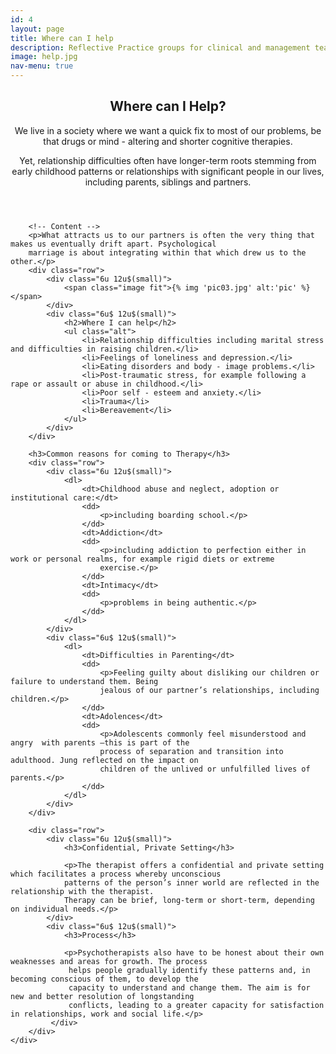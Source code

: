 ```yaml
---
id: 4
layout: page
title: Where can I help
description: Reflective Practice groups for clinical and management teams in NHS, charity and business settings as well as offering psychotherapy services to private clients in confidential and private settings.
image: help.jpg
nav-menu: true
---
```


<!-- Main -->
<div id="main" class="alt">

<!-- One -->
<section id="one">
	<div class="inner">
		<header class="major">
			<h1>Where can I Help?</h1>
			<p>We live in a society where we want a quick fix to most of our problems, be that drugs or mind - altering
			and shorter cognitive therapies.</p>
			<p>Yet, relationship difficulties often have longer-term roots stemming from early childhood patterns or
			relationships with significant people in our lives, including parents, siblings and partners.</p>
		</header>

        <!-- Content -->
        <p>What attracts us to our partners is often the very thing that makes us eventually drift apart. Psychological
        marriage is about integrating within that which drew us to the other.</p>
        <div class="row">
            <div class="6u 12u$(small)">
                <span class="image fit">{% img 'pic03.jpg' alt:'pic' %}</span>
            </div>
            <div class="6u$ 12u$(small)">
                <h2>Where I can help</h2>
                <ul class="alt">
                    <li>Relationship difficulties including marital stress and difficulties in raising children.</li>
                    <li>Feelings of loneliness and depression.</li>
                    <li>Eating disorders and body - image problems.</li>
                    <li>Post-traumatic stress, for example following a rape or assault or abuse in childhood.</li>
                    <li>Poor self - esteem and anxiety.</li>
                    <li>Trauma</li>
                    <li>Bereavement</li>
                </ul>
            </div>
        </div>

        <h3>Common reasons for coming to Therapy</h3>
        <div class="row">
            <div class="6u 12u$(small)">
                <dl>
                    <dt>Childhood abuse and neglect, adoption or institutional care:</dt>
                    <dd>
                        <p>including boarding school.</p>
                    </dd>
                    <dt>Addiction</dt>
                    <dd>
                        <p>including addiction to perfection either in work or personal realms, for example rigid diets or extreme
                        exercise.</p>
                    </dd>
                    <dt>Intimacy</dt>
                    <dd>
                        <p>problems in being authentic.</p>
                    </dd>
                </dl>
            </div>
            <div class="6u$ 12u$(small)">
                <dl>
                    <dt>Difficulties in Parenting</dt>
                    <dd>
                        <p>Feeling guilty about disliking our children or failure to understand them. Being
                        jealous of our partner’s relationships, including children.</p>
                    </dd>
                    <dt>Adolences</dt>
                    <dd>
                        <p>Adolescents commonly feel misunderstood and angry  with parents –this is part of the
                        process of separation and transition into adulthood. Jung reflected on the impact on
                        children of the unlived or unfulfilled lives of parents.</p>
                    </dd>
                </dl>
            </div>
        </div>

        <div class="row">
            <div class="6u 12u$(small)">
                <h3>Confidential, Private Setting</h3>

                <p>The therapist offers a confidential and private setting which facilitates a process whereby unconscious
                patterns of the person’s inner world are reflected in the relationship with the therapist.
                Therapy can be brief, long-term or short-term, depending on individual needs.</p>
            </div>
            <div class="6u$ 12u$(small)">
                <h3>Process</h3>

                <p>Psychotherapists also have to be honest about their own weaknesses and areas for growth. The process
                 helps people gradually identify these patterns and, in becoming conscious of them, to develop the
                 capacity to understand and change them. The aim is for new and better resolution of longstanding
                 conflicts, leading to a greater capacity for satisfaction in relationships, work and social life.</p>
             </div>
        </div>
    </div>
</section>
</div>
